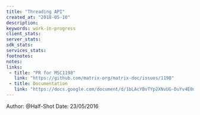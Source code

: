 ```yaml
---
title: "Threading API"
created_at: "2018-05-10"
description:
keywords: work-in-progress
client_stats:
server_stats:
sdk_stats:
services_stats:
footnotes:
notes:
links:
 - title: "PR for MSC1198"
   link: "https://github.com/matrix-org/matrix-doc/issues/1198"
 - title: Documentation
   link: "https://docs.google.com/document/d/1bLAcYBvTYp2XNvUG-DuYv4E0uWThz_Cr6PHzspq7e60/edit"
---
```

Author: @Half-Shot
Date: 23/05/2016

